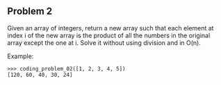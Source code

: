 ## Problem 2

Given an array of integers, return a new array such that each element at index i of
the new array is the product of all the numbers in the original array except the one at i.
Solve it without using division and in O(n).

Example:

    >>> coding_problem_02([1, 2, 3, 4, 5])
    [120, 60, 40, 30, 24]